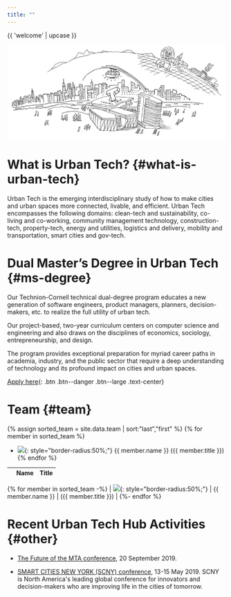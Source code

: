 ```yaml
---
title: ""
---
```


{{ 'welcome' | upcase }}

<img src="hub-drawing.png" alt="urban tech hub drawing"/>

# What is Urban Tech? {#what-is-urban-tech}
Urban Tech is the emerging interdisciplinary study of how to make cities and urban spaces more connected, livable, and efficient. Urban Tech encompasses the following domains:  clean-tech and sustainability, co-living and co-working, community management technology, construction-tech, property-tech, energy and utilities, logistics and delivery, mobility and transportation, smart cities and gov-tech.

# Dual Master’s Degree in Urban Tech {#ms-degree}
Our Technion-Cornell technical dual-degree program educates a new generation of software engineers, product managers, planners, decision-makers, etc. to realize the full utility of urban tech.

Our project-based, two-year curriculum centers on computer science and engineering and also draws on the disciplines of economics, sociology, entrepreneurship, and design.

The program provides exceptional preparation for myriad career paths in academia, industry, and the public sector that require a deep understanding of technology and its profound impact on cities and urban spaces.

[Apply here](http://apply.tech.cornell.edu){: .btn .btn--danger .btn--large .text-center}


# Team {#team}

{% assign sorted_team = site.data.team | sort:"last","first" %}
{% for member in sorted_team %}
- ![]({{member.photo}}){: style="border-radius:50%;"} {{ member.name }} ({{ member.title }}) 
{% endfor %}

|   | Name | Title  |
|:-:|--:|--:|
{% for member in sorted_team -%}
|  ![]({{member.photo}}){: style="border-radius:50%;"} |  {{ member.name }} | ({{ member.title }}) |
{%- endfor %}

# Recent Urban Tech Hub Activities {#other}

* [The Future of the MTA conference](), 20 September 2019.

* [SMART CITIES NEW YORK (SCNY) conference](https://smartcitiesny.com), 13-15 May 2019.
SCNY is North America's leading global conference for innovators and decision-makers who are improving life in the cities of tomorrow.
